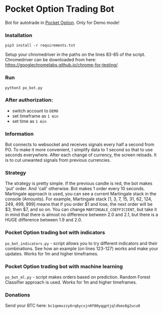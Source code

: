 # Pocket Option Trading Bot
Bot for autotrade in [Pocket Option](https://pocketoption.com/). Only for Demo mode!

### Installation
`pip3 install -r requirements.txt`

Setup your chromedriver in the paths on the lines 83-85 of the script.
Chromedriver can be downloaded from here: https://googlechromelabs.github.io/chrome-for-testing/

### Run
`python3 po_bot.py`

### After authorization:
- switch account to `DEMO`
- set timeframe as `1 min`
- set time as `1 min`

### Information
Bot connects to websocket and receives signals every half a second from PO.
To make it more convenient, I simplify data to 1 second so that to use seconds
everywhere. After each change of currency, the screen reloads. It is to cut
unwanted signals from previous currencies.

### Strategy
The strategy is pretty simple. If the previous candle is red, the bot makes 'put' order. And 'call' otherwise. Bot makes 1 order every 10 seconds. Martingale approach is used, you can see a current Martingale stack in the console (Amounts). For example, Martingale stack [1, 3, 7, 15, 31, 62, 124, 249, 499, 999] means that if you order $1 and lose, the next order will be $3, then $7, and so on. You can change `MARTINGALE_COEFFICIENT`, but take it in mind that there is almost no difference between 2.0 and 2.1, but there is a HUGE difference between 1.9 and 2.0.

### Pocket Option trading bot with indicators
`po_bot_indicators.py` - script allows you to try different indicators and their combinations. See how an example (on lines 123-127) works and make your updates. Works for 1m and higher timeframes.

### Pocket Option trading bot with machine learning
`po_bot_ml.py` - script makes orders based on prediction. Random Forest Classifier approach is used. Works for 1m and higher timeframes.

### Donations
Send your BTC here: `bc1qemxzzy6rq6ycxjn0f00yqgptjqldkms8g2ucu0`